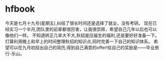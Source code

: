 # hfbook

今天是七月十九号(星期五),纠结了很长时间还是选择了就业，没有考研。
现在已经实习一个半月,团队里的前辈都很厉害，让我很崇拜，希望自己几年以后也可以像他们一样。
不知道转正几率大不大,秋招是应届生的福利,还是要好好准备一下。
打算利用晚上和早上的时间整理秋招的知识点,同时完善一下自己的知识体系。
希望可以在九月初投出自己的简历,得到自己满意的offer!给自己的奖励是——毕业旅行-乐山。